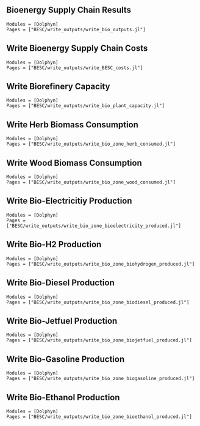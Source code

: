 ## Bioenergy Supply Chain Results
```@autodocs
Modules = [Dolphyn]
Pages = ["BESC/write_outputs/write_bio_outputs.jl"]
```
## Write Bioenergy Supply Chain Costs
```@autodocs
Modules = [Dolphyn]
Pages = ["BESC/write_outputs/write_BESC_costs.jl"]
```

## Write Biorefinery Capacity
```@autodocs
Modules = [Dolphyn]
Pages = ["BESC/write_outputs/write_bio_plant_capacity.jl"]
```

## Write Herb Biomass Consumption
```@autodocs
Modules = [Dolphyn]
Pages = ["BESC/write_outputs/write_bio_zone_herb_consumed.jl"]
```

## Write Wood Biomass Consumption
```@autodocs
Modules = [Dolphyn]
Pages = ["BESC/write_outputs/write_bio_zone_wood_consumed.jl"]
```

## Write Bio-Electricitiy Production
```@autodocs
Modules = [Dolphyn]
Pages = ["BESC/write_outputs/write_bio_zone_bioelectricity_produced.jl"]
```

## Write Bio-H2 Production
```@autodocs
Modules = [Dolphyn]
Pages = ["BESC/write_outputs/write_bio_zone_biohydrogen_produced.jl"]
```

## Write Bio-Diesel Production
```@autodocs
Modules = [Dolphyn]
Pages = ["BESC/write_outputs/write_bio_zone_biodiesel_produced.jl"]
```

## Write Bio-Jetfuel Production
```@autodocs
Modules = [Dolphyn]
Pages = ["BESC/write_outputs/write_bio_zone_biojetfuel_produced.jl"]
```

## Write Bio-Gasoline Production
```@autodocs
Modules = [Dolphyn]
Pages = ["BESC/write_outputs/write_bio_zone_biogasoline_produced.jl"]
```

## Write Bio-Ethanol Production
```@autodocs
Modules = [Dolphyn]
Pages = ["BESC/write_outputs/write_bio_zone_bioethanol_produced.jl"]
```